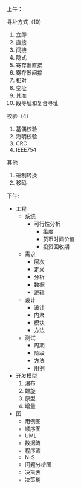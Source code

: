上午：

寻址方式（10）

1. 立即
2. 直接
3. 间接
4. 隐式
5. 寄存器直接
6. 寄存器间接
7. 相对
8. 变址
9. 其准
10. 段寻址和复合寻址

校验（4）

1. 基偶校验
2. 海明校验
3. CRC
4. IEEE754

其他

1. 进制转换
2. 移码

下午:

- 工程
  - 系统
    - 可行性分析
      - 维度
      - 货币时间价值
      - 投资回收期
  - 需求
    - 层次
    - 定义
    - 分析
    - 数据
    - 逻辑
  - 设计
    - 设计
    - 内聚
    - 模块
    - 方法
  - 测试
    - 周期
    - 阶段
    - 方法
    - 用例
- 开发模型
  1. 瀑布
  2. 螺旋
  3. 原型
  4. 增量
- 图
  - 用例图
  - 顺序图
  - UML
  - 数据流
  - 程序流
  - N-S
  - 问题分析图
  - 决策表
  - 决策树



